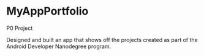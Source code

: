 # MyAppPortfolio
P0 Project

Designed and built an app that shows off the projects created as part of the Android Developer Nanodegree program.
